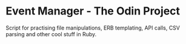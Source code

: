 # Event Manager - The Odin Project

Script for practising file manipulations, ERB templating, API calls, CSV parsing
and other cool stuff in Ruby.
